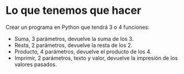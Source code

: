 # Lo que tenemos que hacer

Crear un programa en Python que tendrá 3 o 4 funciones:

* Suma, 3 parámetros, devuelve la suma de los 3.
* Resta, 2 parámetros, devuelve la resta de los 2.
* Producto, 4 parámetros, devuelve el producto de los 4.
* Imprimir, 2 parámetros, texto y valor, devuelve la impresión de los valores pasados.
